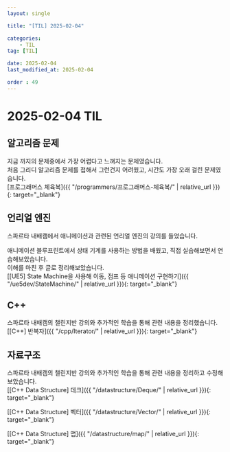 ```yaml
---
layout: single

title: "[TIL] 2025-02-04"

categories:
    - TIL
tag: [TIL]

date: 2025-02-04
last_modified_at: 2025-02-04

order : 49
---
```


# 2025-02-04 TIL

## 알고리즘 문제

지금 까지의 문제중에서 가장 어렵다고 느껴지는 문제였습니다.  
처음 그리디 알고리즘 문제를 접해서 그런건지 어려웠고, 시간도 가장 오래 걸린 문제였습니다.  
[프로그래머스 체육복]({{ "/programmers/프로그래머스-체육복/" | relative_url }}){: target="_blank"}

## 언리얼 엔진

스파르타 내배캠에서 애니메이션과 관련된 언리얼 엔진의 강의를 들었습니다.

애니메이션 블루프린트에서 상태 기계를 사용하는 방법을 배웠고, 직접 실습해보면서 연습해보았습니다.  
이해를 마친 후 글로 정리해보았습니다.  
[[UE5] State Machine을 사용해 이동, 점프 등 애니메이션 구현하기]({{ "/ue5dev/StateMachine/" | relative_url }}){: target="_blank"}

## C++

스파르타 내배캠의 챌린지반 강의와 추가적인 학습을 통해 관련 내용을 정리했습니다.  
[[C++] 반복자]({{ "/cpp/Iterator/" | relative_url }}){: target="_blank"}

## 자료구조

스파르타 내배캠의 챌린지반 강의와 추가적인 학습을 통해 관련 내용을 정리하고 수정해보았습니다.  
[[C++ Data Structure] 데크]({{ "/datastructure/Deque/" | relative_url }}){: target="_blank"}

[[C++ Data Structure] 벡터]({{ "/datastructure/Vector/" | relative_url }}){: target="_blank"}

[[C++ Data Structure] 맵]({{ "/datastructure/map/" | relative_url }}){: target="_blank"}